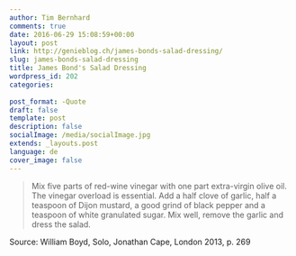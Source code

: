 ```yaml
---
author: Tim Bernhard
comments: true
date: 2016-06-29 15:08:59+00:00
layout: post
link: http://genieblog.ch/james-bonds-salad-dressing/
slug: james-bonds-salad-dressing
title: James Bond's Salad Dressing
wordpress_id: 202
categories:
  
post_format: -Quote
draft: false
template: post
description: false
socialImage: /media/socialImage.jpg
extends: _layouts.post
language: de
cover_image: false
---
```


<blockquote>Mix five parts of red-wine vinegar with one part extra-virgin olive oil.
The vinegar overload is essential.
Add a half clove of garlic, half a teaspoon of Dijon mustard, a good grind of black pepper and a teaspoon of white granulated sugar.
Mix well, remove the garlic and dress the salad.</blockquote>

Source: William Boyd, Solo, Jonathan Cape, London 2013, p. 269
